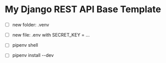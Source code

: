 # My Django REST API Base Template

### 

- [ ] new folder: .venv
- [ ] new file: .env with SECRET_KEY = ...
- [ ] pipenv shell
- [ ] pipenv install --dev

